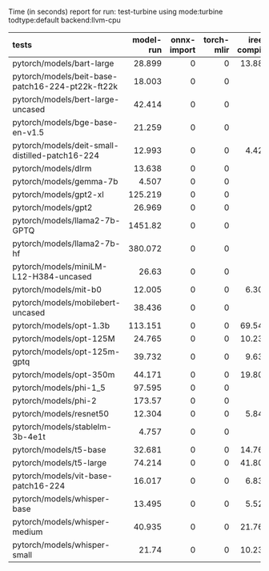 Time (in seconds) report for run: test-turbine using mode:turbine todtype:default backend:llvm-cpu

| tests                                            |   model-run |   onnx-import |   torch-mlir |   iree-compile |   inference |
|:-------------------------------------------------|------------:|--------------:|-------------:|---------------:|------------:|
| pytorch/models/bart-large                        |      28.899 |             0 |            0 |         13.886 |       0.067 |
| pytorch/models/beit-base-patch16-224-pt22k-ft22k |      18.003 |             0 |            0 |          0     |       0     |
| pytorch/models/bert-large-uncased                |      42.414 |             0 |            0 |          0     |       0     |
| pytorch/models/bge-base-en-v1.5                  |      21.259 |             0 |            0 |          0     |       0     |
| pytorch/models/deit-small-distilled-patch16-224  |      12.993 |             0 |            0 |          4.423 |       0.054 |
| pytorch/models/dlrm                              |      13.638 |             0 |            0 |          0     |       0     |
| pytorch/models/gemma-7b                          |       4.507 |             0 |            0 |          0     |       0     |
| pytorch/models/gpt2-xl                           |     125.219 |             0 |            0 |          0     |       0     |
| pytorch/models/gpt2                              |      26.969 |             0 |            0 |          0     |       0     |
| pytorch/models/llama2-7b-GPTQ                    |    1451.82  |             0 |            0 |          0     |       0     |
| pytorch/models/llama2-7b-hf                      |     380.072 |             0 |            0 |          0     |       0     |
| pytorch/models/miniLM-L12-H384-uncased           |      26.63  |             0 |            0 |          0     |       0     |
| pytorch/models/mit-b0                            |      12.005 |             0 |            0 |          6.307 |       0.052 |
| pytorch/models/mobilebert-uncased                |      38.436 |             0 |            0 |          0     |       0     |
| pytorch/models/opt-1.3b                          |     113.151 |             0 |            0 |         69.548 |       0.073 |
| pytorch/models/opt-125M                          |      24.765 |             0 |            0 |         10.233 |       0.066 |
| pytorch/models/opt-125m-gptq                     |      39.732 |             0 |            0 |          9.632 |       0.066 |
| pytorch/models/opt-350m                          |      44.171 |             0 |            0 |         19.805 |       0.074 |
| pytorch/models/phi-1_5                           |      97.595 |             0 |            0 |          0     |       0     |
| pytorch/models/phi-2                             |     173.57  |             0 |            0 |          0     |       0     |
| pytorch/models/resnet50                          |      12.304 |             0 |            0 |          5.841 |       0.056 |
| pytorch/models/stablelm-3b-4e1t                  |       4.757 |             0 |            0 |          0     |       0     |
| pytorch/models/t5-base                           |      32.681 |             0 |            0 |         14.767 |       0.067 |
| pytorch/models/t5-large                          |      74.214 |             0 |            0 |         41.802 |       0.07  |
| pytorch/models/vit-base-patch16-224              |      16.017 |             0 |            0 |          6.834 |       0.066 |
| pytorch/models/whisper-base                      |      13.495 |             0 |            0 |          5.526 |       0.057 |
| pytorch/models/whisper-medium                    |      40.935 |             0 |            0 |         21.766 |       0.071 |
| pytorch/models/whisper-small                     |      21.74  |             0 |            0 |         10.237 |       0.068 |

